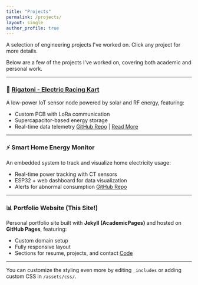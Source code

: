 ```yaml
---
title: "Projects"
permalink: /projects/
layout: single
author_profile: true
---
```


A selection of engineering projects I've worked on. Click any project for more details.

Below are a few of the projects I've worked on, covering both academic and personal work.

---

### 🚀 [Rigatoni - Electric Racing Kart](/projects/ev-kart/) 
A low-power IoT sensor node powered by solar and RF energy, featuring:
- Custom PCB with LoRa communication
- Supercapacitor-based energy storage
- Real-time data telemetry
[GitHub Repo](https://github.com/yourusername/project1) | [Read More](#)

---

### ⚡ Smart Home Energy Monitor
An embedded system to track and visualize home electricity usage:
- Real-time power tracking with CT sensors
- ESP32 + web dashboard for data visualization
- Alerts for abnormal consumption
[GitHub Repo](https://github.com/yourusername/project2)

---

### 📊 Portfolio Website (This Site!)
Personal portfolio site built with **Jekyll (AcademicPages)** and hosted on **GitHub Pages**, featuring:
- Custom domain setup
- Fully responsive layout
- Sections for resume, projects, and contact
[Code](https://github.com/yourusername/personal-portfolio)

---

You can customize the styling even more by editing `_includes` or adding custom CSS in `/assets/css/`.
